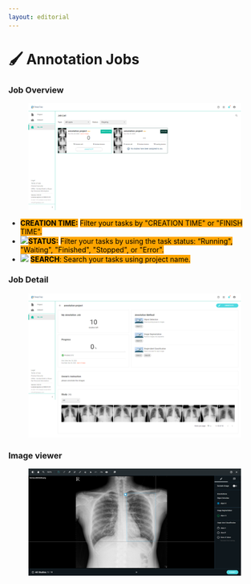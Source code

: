 ```yaml
---
layout: editorial
---
```


# 🖌 Annotation Jobs

### Job Overview

<figure><img src="../../.gitbook/assets/DeepCap_Jobs_Overview_Ongoing.png" alt=""><figcaption></figcaption></figure>



* <mark style="background-color:orange;">**CREATION TIME:**</mark> <mark style="background-color:orange;"></mark><mark style="background-color:orange;">Filter your tasks by "CREATION TIME" or "FINISH TIME".</mark>
* ![](https://console.deepq.ai/docs/console/.gitbook/assets/con-icon-11.png)<mark style="background-color:orange;">**STATUS:**</mark> <mark style="background-color:orange;"></mark><mark style="background-color:orange;">Filter your tasks by using the task status: “Running", "Waiting", "Finished", "Stopped", or "Error".</mark>
* ![](https://console.deepq.ai/docs/console/.gitbook/assets/con-icon-6.png) <mark style="background-color:orange;">**SEARCH**</mark><mark style="background-color:orange;">: Search your tasks using project name.</mark>





### Job Detail

<figure><img src="../../.gitbook/assets/DeepCap_Jobs_Detail_1.png" alt=""><figcaption></figcaption></figure>

###

### Image viewer

<figure><img src="../../.gitbook/assets/DeepCap_Jobs_Viewer_3.png" alt=""><figcaption></figcaption></figure>


